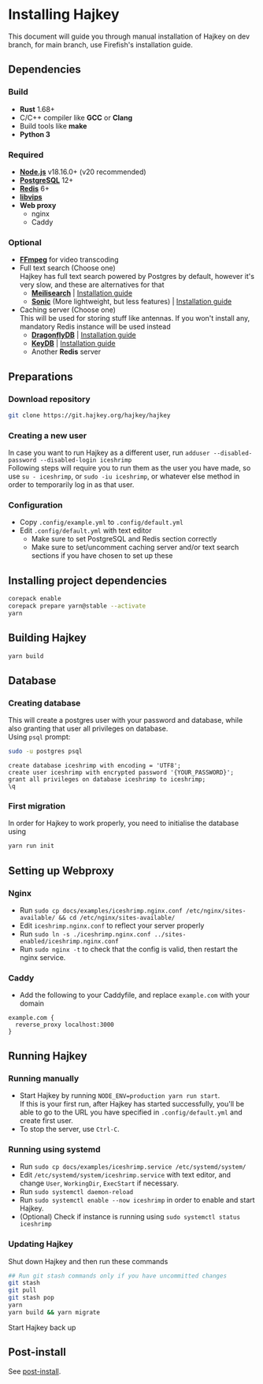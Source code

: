 # Installing Hajkey

This document will guide you through manual installation of Hajkey on dev branch, for main branch, use Firefish's installation guide.

## Dependencies

### Build

- **Rust** 1.68+
- C/C++ compiler like **GCC** or **Clang**
- Build tools like **make**
- **Python 3**

### Required

- [**Node.js**](https://nodejs.org) v18.16.0+ (v20 recommended)
- [**PostgreSQL**](https://www.postgresql.org/) 12+ 
- [**Redis**](https://redis.io/) 6+
- [**libvips**](https://www.libvips.org/)
- **Web proxy**
  - nginx
  - Caddy
  
### Optional

- [**FFmpeg**](https://ffmpeg.org/) for video transcoding
- Full text search (Choose one)  
  Hajkey has full text search powered by Postgres by default, however it's very slow, and these are alternatives for that
  - [**Meilisearch**](https://www.meilisearch.com/) | [Installation guide](https://www.meilisearch.com/docs/learn/getting_started/quick_start) 
  - [**Sonic**](https://crates.io/crates/sonic-server) (More lightweight, but less features) | [Installation guide](https://github.com/valeriansaliou/sonic#installation)
- Caching server (Choose one)   
	This will be used for storing stuff like antennas. If you won't install any, mandatory Redis instance will be used instead
  - [**DragonflyDB**](https://www.dragonflydb.io/) | [Installation guide](https://www.dragonflydb.io/docs/getting-started)
  - [**KeyDB**](https://docs.keydb.dev/) | [Installation guide](https://docs.keydb.dev/docs/open-source-getting-started)
  - Another **Redis** server

## Preparations

### Download repository

```sh
git clone https://git.hajkey.org/hajkey/hajkey
```

### Creating a new user

In case you want to run Hajkey as a different user, run `adduser --disabled-password --disabled-login iceshrimp`  
Following steps will require you to run them as the user you have made, so use `su - iceshrimp`, or `sudo -iu iceshrimp`, or whatever else method in order to temporarily log in as that user. 

### Configuration

- Copy `.config/example.yml` to `.config/default.yml`
- Edit `.config/default.yml` with text editor
	- Make sure to set PostgreSQL and Redis section correctly
	- Make sure to set/uncomment caching server and/or text search sections if you have chosen to set up these

## Installing project dependencies

```sh
corepack enable
corepack prepare yarn@stable --activate
yarn
```
<!--TODO: Find out a way to do no-optional (no tensorflow) install on yarn berry, so far I have found none-->

## Building Hajkey

```sh
yarn build
```
## Database

### Creating database

This will create a postgres user with your password and database, while also granting that user all privileges on database.  
Using `psql` prompt:
```sh
sudo -u postgres psql
```
```postgresql
create database iceshrimp with encoding = 'UTF8';
create user iceshrimp with encrypted password '{YOUR_PASSWORD}';
grant all privileges on database iceshrimp to iceshrimp;
\q
```

### First migration

In order for Hajkey to work properly, you need to initialise the database using
```bash
yarn run init
```

## Setting up Webproxy

### Nginx

- Run `sudo cp docs/examples/iceshrimp.nginx.conf /etc/nginx/sites-available/ && cd /etc/nginx/sites-available/`
- Edit `iceshrimp.nginx.conf` to reflect your server properly
- Run `sudo ln -s ./iceshrimp.nginx.conf ../sites-enabled/iceshrimp.nginx.conf`
- Run `sudo nginx -t` to check that the config is valid, then restart the nginx service.

### Caddy

- Add the following to your Caddyfile, and replace `example.com` with your domain
```
example.com {
  reverse_proxy localhost:3000
}
```

## Running Hajkey

### Running manually

- Start Hajkey by running `NODE_ENV=production yarn run start`.  
If this is your first run, after Hajkey has started successfully, you'll be able to go to the URL you have specified in `.config/default.yml` and create first user.  
- To stop the server, use `Ctrl-C`.

### Running using systemd

- Run `sudo cp docs/examples/iceshrimp.service /etc/systemd/system/`
- Edit `/etc/systemd/system/iceshrimp.service` with text editor, and change `User`, `WorkingDir`, `ExecStart` if necessary.
- Run `sudo systemctl daemon-reload`
- Run `sudo systemctl enable --now iceshrimp` in order to enable and start Hajkey.
- (Optional) Check if instance is running using `sudo systemctl status iceshrimp`

### Updating Hajkey

Shut down Hajkey and then run these commands

```sh
## Run git stash commands only if you have uncommitted changes
git stash
git pull
git stash pop
yarn
yarn build && yarn migrate
```

Start Hajkey back up

## Post-install

See [post-install](post-install.md).
